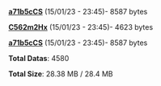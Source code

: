 [**a71b5cCS**](/data/a71b5cCS.txt) (15/01/23 - 23:45)- 8587 bytes

[**C562m2Hx**](/data/C562m2Hx.txt) (15/01/23 - 23:45)- 4623 bytes

[**a71b5cCS**](/data/a71b5cCS.txt) (15/01/23 - 23:45)- 8587 bytes

**Total Datas**: 4580

**Total Size**: 28.38 MB / 28.4 MB